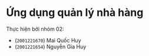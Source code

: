 # Ứng dụng quản lý nhà hàng

Thực hiện bởi nhóm 02:
  * (`2001221670`) Mai Quốc Huy
  * (`2001221654`) Nguyễn Gia Huy

